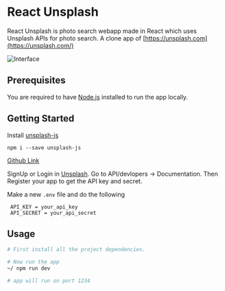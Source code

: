 # React Unsplash

React Unsplash is photo search webapp made in React which uses Unsplash APIs for photo search. A clone app of  [https://unsplash.com](https://unsplash.com/)

![Interface](Assets/unsplash.png?raw=true "Web App picture")


## Prerequisites

You are required to have [Node.js](https://nodejs.org/) installed to run the app locally.

## Getting Started

Install [unsplash-js](https://github.com/unsplash/unsplash-js) 

```
npm i --save unsplash-js
```
[Github Link](https://github.com/unsplash/unsplash-js)



SignUp or Login in [Unsplash](https://unsplash.com). Go to API/devlopers ->  Documentation. Then Register your app to get the API key and secret.

Make a new `.env` file and do the following

```
 API_KEY = your_api_key
 API_SECRET = your_api_secret
```

## Usage

```sh
# First install all the project dependencies.

# Now run the app
~/ npm run dev 

# app will run on port 1234